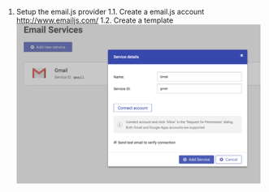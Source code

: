 1. Setup the email.js provider
  1.1. Create a email.js account http://www.emailjs.com/
  1.2. Create a template ![](/mdPics/gmail_service.png)
